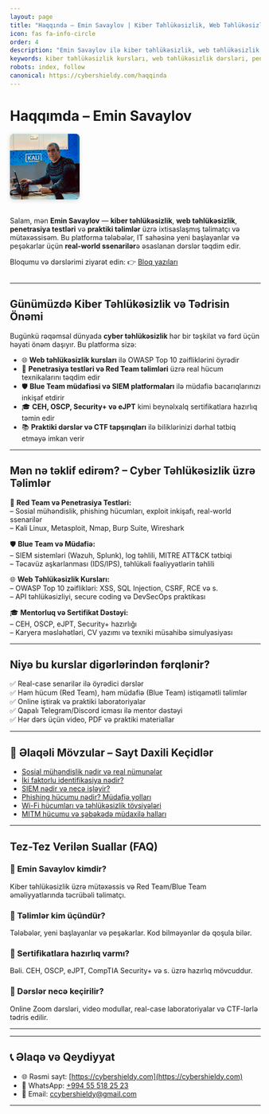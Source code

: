 ```yaml
---
layout: page
title: "Haqqında – Emin Savaylov | Kiber Təhlükəsizlik, Web Təhlükəsizlik və Online Təlimlər"
icon: fas fa-info-circle
order: 4
description: "Emin Savaylov ilə kiber təhlükəsizlik, web təhlükəsizlik və real-world penetrasiya testləri üzrə online və praktiki təlimlər. Red Team, Blue Team, CEH, OSCP hazırlığı."
keywords: kiber təhlükəsizlik kursları, web təhlükəsizlik dərsləri, penetrasiya testləri, red team, blue team, CEH hazırlığı, OSCP təlimi, sosial mühəndislik, SIEM, online kiber təlimlər, kibertəhlükəsizlik tədrisi, mentorluq, Azərbaycan kibertəhlükəsizlik mütəxəssisi
robots: index, follow
canonical: https://cybershieldy.com/haqqinda
---
```


# Haqqımda – Emin Savaylov

<div style="display: flex; align-items: center; gap: 20px; flex-wrap: wrap;">
  <img src="/assets/images/emin.jpg" alt="Emin Savaylov - Kiber Təhlükəsizlik Mütəxəssisi" style="width: 140px; height: auto; border-radius: 8px; box-shadow: 0 2px 8px rgba(0,0,0,0.15);">
  
  <div>
  <p>Salam, mən <strong>Emin Savaylov</strong> — <strong>kiber təhlükəsizlik</strong>, <strong>web təhlükəsizlik</strong>, <strong>penetrasiya testləri</strong> və <strong>praktiki təlimlər</strong> üzrə ixtisaslaşmış təlimatçı və mütəxəssisəm. Bu platforma tələbələr, IT sahəsinə yeni başlayanlar və peşəkarlar üçün <strong>real-world ssenarilər</strong>ə əsaslanan dərslər təqdim edir.</p>
  
  <p>
    Bloqumu və dərslərimi ziyarət edin: 👉 
    <a href="https://cybershieldy.com/posts" target="_blank" rel="noopener noreferrer">Bloq yazıları</a>
  </p>
</div>

</div>

---

## Günümüzdə Kiber Təhlükəsizlik və Tədrisin Önəmi

Bugünkü rəqəmsal dünyada <strong>cyber təhlükəsizlik</strong> hər bir təşkilat və fərd üçün həyati önəm daşıyır. Bu platforma sizə:

- 🌐 <strong>Web təhlükəsizlik kursları</strong> ilə OWASP Top 10 zəifliklərini öyrədir  
- 🚨 <strong>Penetrasiya testləri və Red Team təlimləri</strong> üzrə real hücum texnikalarını təqdim edir  
- 🛡️ <strong>Blue Team müdafiəsi və SIEM platformaları</strong> ilə müdafiə bacarıqlarınızı inkişaf etdirir  
- 🎓 <strong>CEH, OSCP, Security+ və eJPT</strong> kimi beynəlxalq sertifikatlara hazırlıq təmin edir  
- 📚 <strong>Praktiki dərslər və CTF tapşırıqları</strong> ilə biliklərinizi dərhal tətbiq etməyə imkan verir  

---

## Mən nə təklif edirəm? – Cyber Təhlükəsizlik üzrə Təlimlər

🔐 **Red Team və Penetrasiya Testləri:**  
– Sosial mühəndislik, phishing hücumları, exploit inkişafı, real-world ssenarilər  
– Kali Linux, Metasploit, Nmap, Burp Suite, Wireshark

🛡️ **Blue Team və Müdafiə:**  
– SIEM sistemləri (Wazuh, Splunk), log təhlili, MITRE ATT&CK tətbiqi  
– Təcavüz aşkarlanması (IDS/IPS), təhlükəli fəaliyyətlərin təhlili

🌐 **Web Təhlükəsizlik Kursları:**  
– OWASP Top 10 zəiflikləri: XSS, SQL Injection, CSRF, RCE və s.  
– API təhlükəsizliyi, secure coding və DevSecOps praktikası

🎓 **Mentorluq və Sertifikat Dəstəyi:**  
– CEH, OSCP, eJPT, Security+ hazırlığı  
– Karyera məsləhətləri, CV yazımı və texniki müsahibə simulyasiyası

---

## Niyə bu kurslar digərlərindən fərqlənir?

✅ Real-case senarilər ilə öyrədici dərslər  
✅ Həm hücum (Red Team), həm müdafiə (Blue Team) istiqamətli təlimlər  
✅ Online iştirak və praktiki laboratoriyalar  
✅ Qapalı Telegram/Discord icması ilə mentor dəstəyi  
✅ Hər dərs üçün video, PDF və praktiki materiallar

---

## 📎 Əlaqəli Mövzular – Sayt Daxili Keçidlər

- [Sosial mühəndislik nədir və real nümunələr](/posts/sosial-mühəndislik.html)  
- [İki faktorlu identifikasiya nədir?](/posts/iki-faktorlu-identifikasiya)  
- [SIEM nədir və necə işləyir?](/posts/siem-nedir.html)  
- [Phishing hücumu nədir? Müdafiə yolları](/posts/sosial-mühəndislik.html)  
- [Wi-Fi hücumları və təhlükəsizlik tövsiyələri](/posts/wifi-hucumlari.html)  
- [MITM hücumu və şəbəkədə müdaxilə halları](/posts/şəbəkə-hücumları.html)  

---

## Tez-Tez Verilən Suallar (FAQ)

### 🔹 Emin Savaylov kimdir?  
Kiber təhlükəsizlik üzrə mütəxəssis və Red Team/Blue Team əməliyyatlarında təcrübəli təlimatçı.

### 🔹 Təlimlər kim üçündür?  
Tələbələr, yeni başlayanlar və peşəkarlar. Kod bilməyənlər də qoşula bilər.

### 🔹 Sertifikatlara hazırlıq varmı?  
Bəli. CEH, OSCP, eJPT, CompTIA Security+ və s. üzrə hazırlıq mövcuddur.

### 🔹 Dərslər necə keçirilir?  
Online Zoom dərsləri, video modullar, real-case laboratoriyalar və CTF-lərlə tədris edilir.

---

---

## 📞 Əlaqə və Qeydiyyat

- 🌐 Rəsmi sayt: [https://cybershieldy.com](https://cybershieldy.com)  
- 📲 WhatsApp: [+994 55 518 25 23](https://wa.me/994555182523)  
- 📧 Email: [ccybershieldy@gmail.com](mailto:ccybershieldy@gmail.com)

---

<!-- Strukturlaşdırılmış məlumat (SEO – JSON-LD) -->
<script type="application/ld+json">
{
  "@context": "https://schema.org",
  "@type": "Person",
  "name": "Emin Savaylov",
  "url": "https://cybershieldy.com/haqqinda",
  "sameAs": [
    "https://linkedin.com/in/emin-savaylov"
  ],
  "jobTitle": "Kiber Təhlükəsizlik Təlimçisi",
  "description": "Emin Savaylov ilə kiber təhlükəsizlik, penetrasiya testləri, web təhlükəsizlik və Red Team üzrə online kurslar və mentorluq.",
  "mainEntity": {
    "@type": "FAQPage",
    "mainEntity": [
      {
        "@type": "Question",
        "name": "Emin Savaylov kimdir?",
        "acceptedAnswer": {
          "@type": "Answer",
          "text": "Kiber təhlükəsizlik üzrə mütəxəssis, Red Team və Blue Team əməliyyatlarında təcrübəli təlimatçı və mentor."
        }
      },
      {
        "@type": "Question",
        "name": "Təlimlər kimlər üçündür?",
        "acceptedAnswer": {
          "@type": "Answer",
          "text": "Tələbələr, yeni başlayanlar və peşəkarlar üçün nəzərdə tutulub. Online və fiziki dərslər mövcuddur."
        }
      },
      {
        "@type": "Question",
        "name": "Sertifikatlara hazırlıq təlimləri varmı?",
        "acceptedAnswer": {
          "@type": "Answer",
          "text": "Bəli, CEH, OSCP və digər beynəlxalq sertifikatlara hazırlaşdıran proqramlar təqdim olunur."
        }
      },
      {
        "@type": "Question",
        "name": "Əlaqə üçün necə müraciət edə bilərəm?",
        "acceptedAnswer": {
          "@type": "Answer",
          "text": "Telefon, e-poçt və ya WhatsApp vasitəsilə əlaqə saxlaya bilərsiniz."
        }
      }
    ]
  }
}
</script>
